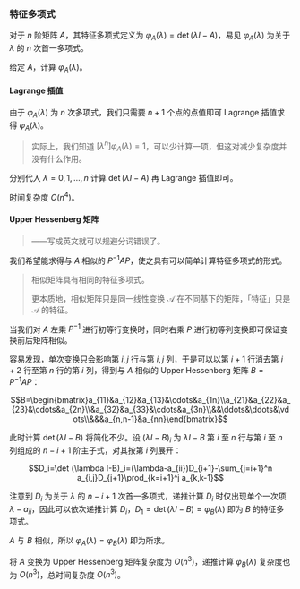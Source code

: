 ### 特征多项式

对于 $n$ 阶矩阵 $A$，其特征多项式定义为 $\varphi_A(\lambda)=\det(\lambda I-A)$，易见 $\varphi_A(\lambda)$ 为关于 $\lambda$ 的 $n$ 次首一多项式。

给定 $A$，计算 $\varphi_A(\lambda)$。



#### Lagrange 插值

由于 $\varphi_A(\lambda)$ 为 $n$ 次多项式，我们只需要 $n+1$ 个点的点值即可 Lagrange 插值求得 $\varphi_A(\lambda)$。

> 实际上，我们知道 $[\lambda^n]\varphi_A(\lambda)=1$，可以少计算一项，但这对减少复杂度并没有什么作用。

分别代入 $\lambda=0, 1,\dots, n$ 计算 $\det(\lambda I-A)$ 再 Lagrange 插值即可。

时间复杂度 $O(n^4)$。



#### Upper Hessenberg 矩阵

> ——写成英文就可以规避分词错误了。

我们希望能求得与 $A$ 相似的 $P^{-1}AP$，使之具有可以简单计算特征多项式的形式。

> 相似矩阵具有相同的特征多项式。
>
> 更本质地，相似矩阵只是同一线性变换 $\mathscr{A}$ 在不同基下的矩阵，「特征」只是 $\mathscr{A}$ 的特征。

当我们对 $A$ 左乘 $P^{-1}$ 进行初等行变换时，同时右乘 $P$ 进行初等列变换即可保证变换前后矩阵相似。

容易发现，单次变换只会影响第 $i,j$ 行与第 $i,j$ 列，于是可以以第 $i+1$ 行消去第 $i+2$ 行至第 $n$ 行的第 $i$ 列，得到与 $A$ 相似的 Upper Hessenberg 矩阵 $B=P^{-1}AP$：

$$B=\begin{bmatrix}a_{11}&a_{12}&a_{13}&\cdots&a_{1n}\\a_{21}&a_{22}&a_{23}&\cdots&a_{2n}\\&a_{32}&a_{33}&\cdots&a_{3n}\\&&\ddots&\ddots&\vdots\\&&&a_{n,n-1}&a_{nn}\end{bmatrix}$$

此时计算 $\det(\lambda I-B)$ 将简化不少。设 $(\lambda I-B)_i$ 为 $\lambda I-B$ 第 $i$ 至 $n$ 行与第 $i$ 至 $n$ 列组成的 $n-i+1$ 阶主子式，对其按第 $i$ 列展开：

$$D_i=\det (\lambda I-B)_i=(\lambda-a_{ii})D_{i+1}-\sum_{j=i+1}^n a_{i,j}D_{j+1}\prod_{k=i+1}^j a_{k,k-1}$$

注意到 $D_i$ 为关于 $\lambda$ 的 $n-i+1$ 次首一多项式，递推计算 $D_i$ 时仅出现单个一次项 $\lambda-a_{ii}$，因此可以依次递推计算 $D_i$，$D_1=\det(\lambda I-B)=\varphi_B(\lambda)$ 即为 $B$ 的特征多项式。

$A$ 与 $B$ 相似，所以 $\varphi_A(\lambda)=\varphi_B(\lambda)$ 即为所求。

将 $A$ 变换为 Upper Hessenberg 矩阵复杂度为 $O(n^3)$，递推计算 $\varphi_B(\lambda)$ 复杂度也为 $O(n^3)$，总时间复杂度 $O(n^3)$。

